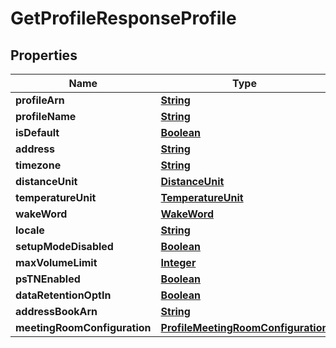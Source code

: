 

# GetProfileResponseProfile


## Properties

| Name | Type | Description | Notes |
|------------ | ------------- | ------------- | -------------|
|**profileArn** | [**String**](String.md) |  |  [optional] |
|**profileName** | [**String**](String.md) |  |  [optional] |
|**isDefault** | [**Boolean**](Boolean.md) |  |  [optional] |
|**address** | [**String**](String.md) |  |  [optional] |
|**timezone** | [**String**](String.md) |  |  [optional] |
|**distanceUnit** | [**DistanceUnit**](DistanceUnit.md) |  |  [optional] |
|**temperatureUnit** | [**TemperatureUnit**](TemperatureUnit.md) |  |  [optional] |
|**wakeWord** | [**WakeWord**](WakeWord.md) |  |  [optional] |
|**locale** | [**String**](String.md) |  |  [optional] |
|**setupModeDisabled** | [**Boolean**](Boolean.md) |  |  [optional] |
|**maxVolumeLimit** | [**Integer**](Integer.md) |  |  [optional] |
|**psTNEnabled** | [**Boolean**](Boolean.md) |  |  [optional] |
|**dataRetentionOptIn** | [**Boolean**](Boolean.md) |  |  [optional] |
|**addressBookArn** | [**String**](String.md) |  |  [optional] |
|**meetingRoomConfiguration** | [**ProfileMeetingRoomConfiguration**](ProfileMeetingRoomConfiguration.md) |  |  [optional] |




